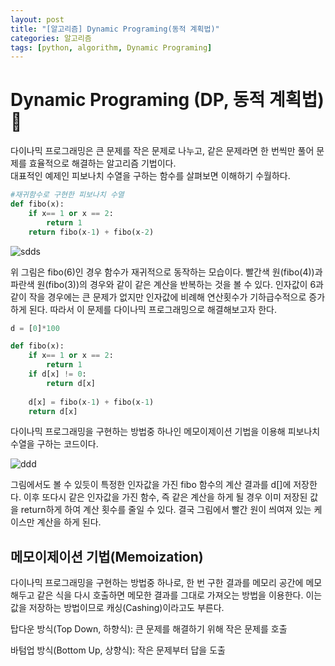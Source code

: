 ```yaml
---
layout: post
title: "[알고리즘] Dynamic Programing(동적 계획법)"
categories: 알고리즘
tags: [python, algorithm, Dynamic Programing]
---
```


# Dynamic Programing (DP, 동적 계획법) 🤸

다이나믹 프로그래밍은 큰 문제를 작은 문제로 나누고, 같은 문제라면 한 번씩만 풀어 문제를 효율적으로 해결하는 알고리즘 기법이다.<br>
대표적인 예제인 피보나치 수열을 구하는 함수를 살펴보면 이해하기 수월하다.

~~~python
#재귀함수로 구현한 피보나치 수열
def fibo(x):
    if x== 1 or x == 2:
        return 1
    return fibo(x-1) + fibo(x-2)
~~~

![sdds](https://user-images.githubusercontent.com/78485996/134025960-b97cfe90-1282-49ac-9bd6-657140fed22b.PNG)

위 그림은 fibo(6)인 경우 함수가 재귀적으로 동작하는 모습이다. 빨간색 원(fibo(4))과 파란색 원(fibo(3))의 경우와 같이 같은 계산을 반복하는 것을 볼 수 있다.
인자값이 6과 같이 작을 경우에는 큰 문제가 없지만 인자값에 비례해 연산횟수가 기하급수적으로 증가하게 된다. 따라서 이 문제를 다이나믹 프로그래밍으로 해결해보고자 한다.

~~~python
d = [0]*100

def fibo(x):
    if x== 1 or x == 2:
        return 1
    if d[x] != 0:
        return d[x]
    
    d[x] = fibo(x-1) + fibo(x-1)
    return d[x]
~~~

다이나믹 프로그래밍을 구현하는 방법중 하나인 메모이제이션 기법을 이용해 피보나치 수열을 구하는 코드이다.

![ddd](https://user-images.githubusercontent.com/78485996/134029663-74a3257b-9ed4-4cfd-874b-8d274c37e77c.PNG)

그림에서도 볼 수 있듯이 특정한 인자값을 가진 fibo 함수의 계산 결과를 d[]에 저장한다. 이후 또다시 같은 인자값을 가진 함수, 즉 같은 계산을 하게 될 경우 이미 
저장된 값을 return하게 하여 계산 횟수를 줄일 수 있다. 결국 그림에서 빨간 원이 씌여져 있는 케이스만 계산을 하게 된다. 

## 메모이제이션 기법(Memoization)

다이나믹 프로그래밍을 구현하는 방법중 하나로, 한 번 구한 결과를 메모리 공간에 메모해두고 같은 식을 다시 호출하면 메모한 결과를 그대로 가져오는 방법을 이용한다.
이는 값을 저장하는 방법이므로 캐싱(Cashing)이라고도 부른다.




탑다운 방식(Top Down, 하향식): 큰 문제를 해결하기 위해 작은 문제를 호출

바텀업 방식(Bottom Up, 상향식): 작은 문제부터 답을 도출